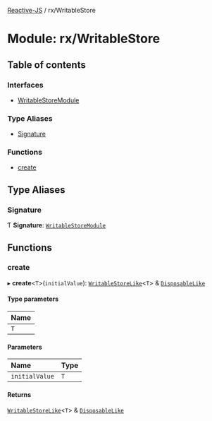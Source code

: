 [Reactive-JS](../README.md) / rx/WritableStore

# Module: rx/WritableStore

## Table of contents

### Interfaces

- [WritableStoreModule](../interfaces/rx_WritableStore.WritableStoreModule.md)

### Type Aliases

- [Signature](rx_WritableStore.md#signature)

### Functions

- [create](rx_WritableStore.md#create)

## Type Aliases

### Signature

Ƭ **Signature**: [`WritableStoreModule`](../interfaces/rx_WritableStore.WritableStoreModule.md)

## Functions

### create

▸ **create**<`T`\>(`initialValue`): [`WritableStoreLike`](../interfaces/rx.WritableStoreLike.md)<`T`\> & [`DisposableLike`](../interfaces/utils.DisposableLike.md)

#### Type parameters

| Name |
| :------ |
| `T` |

#### Parameters

| Name | Type |
| :------ | :------ |
| `initialValue` | `T` |

#### Returns

[`WritableStoreLike`](../interfaces/rx.WritableStoreLike.md)<`T`\> & [`DisposableLike`](../interfaces/utils.DisposableLike.md)

